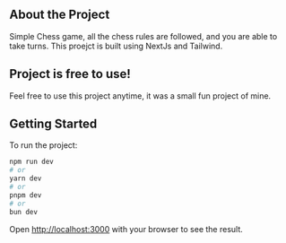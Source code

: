 ## About the Project
Simple Chess game, all the chess rules are followed, and you are able to take turns. This proejct is built using NextJs and Tailwind. 

## Project is free to use!
Feel free to use this project anytime, it was a small fun project of mine.

## Getting Started
To run the project:
```bash
npm run dev
# or
yarn dev
# or
pnpm dev
# or
bun dev
```
Open [http://localhost:3000](http://localhost:3000) with your browser to see the result.

